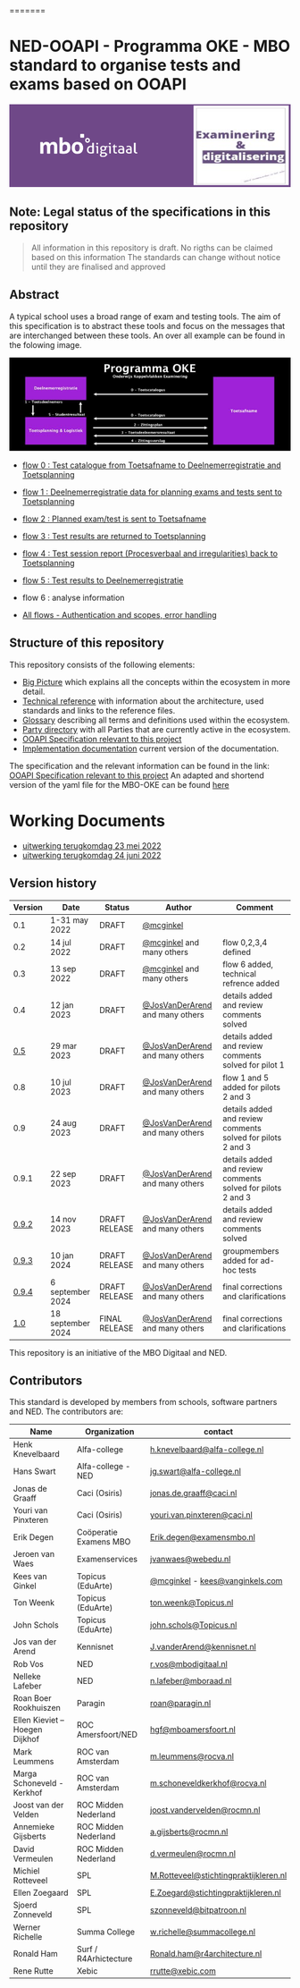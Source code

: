 =======
# NED-OOAPI - Programma OKE - MBO standard to organise tests and exams based on OOAPI
![](doc/diagrams/NED-logo.png)




## Note: Legal status of the specifications in this repository
 > All information in this repository is draft. No rigths can be claimed based on this information
 > The standards can change without notice until they are finalised and approved

## Abstract

A typical school uses a broad range of exam and testing tools. The aim of this specification is to abstract these tools and focus on the messages that are interchanged between these tools. An over all example can be found in the folowing image.

![Main](doc/diagrams/ProgrammaOKE.png)

- [flow 0 : Test catalogue from Toetsafname to Deelnemerregistratie and Toetsplanning](doc/flow0.md)
- [flow 1 : Deelnemerregistratie data for planning exams and tests sent to Toetsplanning](doc/flow1.md)
- [flow 2 : Planned exam/test is sent to Toetsafname](doc/flow2.md)
- [flow 3 : Test results are returned to Toetsplanning](doc/flow3.md)
- [flow 4 : Test session report (Procesverbaal and irregularities) back to Toetsplanning](doc/flow4.md)
- [flow 5 : Test results to Deelnemerregistratie](doc/flow5.md)
- flow 6 : analyse information

- [All flows - Authentication and scopes, error handling](doc/ErrorHandling.md)

## Structure of this repository

This repository consists of the following elements:
- [Big Picture](big-picture.md) which explains all the concepts within the ecosystem in more detail.
- [Technical reference](doc/technical-reference.md) with information about the architecture, used standards and links to the reference files.
- [Glossary](glossary.md) describing all terms and definitions used within the ecosystem.
- [Party directory](Party-Directory.md) with all Parties that are currently active in the ecosystem.
- [OOAPI Specification relevant to this project](specification/v5/docs.html)
- [Implementation documentation](doc/documents/MBO-toetsafname_specs_latest.pdf) current version of the documentation.

The specification and the relevant information can be found in the link: [OOAPI Specification relevant to this project](specification/v5/docs.html)
An adapted and shortend version of the yaml file for the MBO-OKE can be found [here](specification/ooapiv5_MBO.yaml)

# Working Documents
- [uitwerking terugkomdag 23 mei 2022](doc/documents/Examinering%20mbo%20-%20terugkomdag%2023mei%20-%20verwerkt.pdf)
- [uitwerking terugkomdag 24 juni 2022](doc/documents/Examinering%20mbo%20-%202e%20terugkomdag%2Baantekeningen.pptx)

## Version history

| Version | Date | Status | Author | Comment |
|---|---|---|---|---|
| 0.1 | 1-31 may 2022 | DRAFT | [@mcginkel](https://github.com/mcginkel) | |
| 0.2 | 14 jul 2022 | DRAFT | [@mcginkel](https://github.com/mcginkel) and many others | flow 0,2,3,4 defined |
| 0.3 | 13 sep 2022 | DRAFT | [@mcginkel](https://github.com/mcginkel) and many others | flow 6 added, technical refrence added |
| 0.4 | 12 jan 2023 | DRAFT | [@JosVanDerArend](https://github.com/JosVanderArend) and many others | details added and review comments solved |
| [0.5](https://github.com/NetwerkExamineringDigitalisering/NED-OOAPI/blob/v0.9.3/doc/documents/MBO-toetsafname%20specs%20v0.5%20-%2020230329%20met%20kleurmarkeringen.pdf) | 29 mar 2023 | DRAFT | [@JosVanDerArend](https://github.com/JosVanderArend) and many others | details added and review comments solved for pilot 1 |
| 0.8 | 10 jul 2023 | DRAFT | [@JosVanDerArend](https://github.com/JosVanderArend) and many others | flow 1 and 5 added for pilots 2 and 3 |
| 0.9 | 24 aug 2023 | DRAFT | [@JosVanDerArend](https://github.com/JosVanderArend) and many others | details added and review comments solved for pilots 2 and 3 |
| 0.9.1 | 22 sep 2023 | DRAFT | [@JosVanDerArend](https://github.com/JosVanderArend) and many others | details added and review comments solved for pilots 2 and 3 |
| [0.9.2](https://github.com/NetwerkExamineringDigitalisering/NED-OOAPI/blob/v0.9.3/doc/documents/MBO-toetsafname%20specs%20v0.9.2_20231114(reviewversie).pdf) | 14 nov 2023 | DRAFT RELEASE | [@JosVanDerArend](https://github.com/JosVanderArend) and many others | details added and review comments solved |
| [0.9.3](https://github.com/NetwerkExamineringDigitalisering/NED-OOAPI/blob/main/doc/documents/MBO-toetsafname%20specs%20v0.9.3_20240223(reviewversie).pdf) | 10 jan 2024 | DRAFT RELEASE | [@JosVanDerArend](https://github.com/JosVanderArend) and many others | groupmembers added for ad-hoc tests|
| [0.9.4](https://github.com/NetwerkExamineringDigitalisering/NED-OOAPI/blob/main/doc/documents/OKE%20MBO-toetsafname%20specs%20v0.9.4_20240906(reviewversie).pdf) | 6 september 2024 | DRAFT RELEASE | [@JosVanDerArend](https://github.com/JosVanderArend) and many others | final corrections and clarifications|
| [1.0](https://github.com/NetwerkExamineringDigitalisering/NED-OOAPI/blob/main/doc/documents/OKE%20MBO-toetsafname%20specs%20v1.0_20240918(definitief).pdf) | 18 september 2024 | FINAL RELEASE | [@JosVanDerArend](https://github.com/JosVanderArend) and many others | final corrections and clarifications|

This repository is an initiative of the MBO Digitaal and NED.

## Contributors

This standard is developed by members from schools, software partners and NED. The contributors are:

| Name | Organization | contact |
|---|---|---|
| Henk Knevelbaard |Alfa-college	|	h.knevelbaard@alfa-college.nl|
| Hans Swart | Alfa-college - NED |jg.swart@alfa-college.nl |
| Jonas de Graaff |Caci (Osiris)| jonas.de.graaff@caci.nl |
| Youri van Pinxteren| Caci (Osiris) |youri.van.pinxteren@caci.nl |
| Erik Degen | Coöperatie Examens MBO|Erik.degen@examensmbo.nl |
| Jeroen van Waes |Examenservices| jvanwaes@webedu.nl |
| Kees van Ginkel | Topicus (EduArte)  | [@mcginkel](https://github.com/mcginkel) -  kees@vanginkels.com |
| Ton Weenk| Topicus (EduArte)| ton.weenk@Topicus.nl|
| John Schols | Topicus (EduArte)|john.schols@Topicus.nl|
| Jos van der Arend | Kennisnet | J.vanderArend@kennisnet.nl |
| Rob Vos | NED | r.vos@mbodigitaal.nl |
| Nelleke Lafeber | NED | n.lafeber@mboraad.nl |
| Roan Boer Rookhuiszen |Paragin | roan@paragin.nl |
| Ellen Kieviet – Hoegen Dijkhof |ROC Amersfoort/NED|hgf@mboamersfoort.nl|
| Mark Leummens |ROC van Amsterdam | m.leummens@rocva.nl|	
| Marga Schoneveld - Kerkhof	|ROC van Amsterdam |m.schoneveldkerkhof@rocva.nl|
| Joost van der Velden|ROC Midden Nederland|joost.vandervelden@rocmn.nl|
| Annemieke Gijsberts|ROC Midden Nederland|a.gijsberts@rocmn.nl|
| David Vermeulen|ROC Midden Nederland|d.vermeulen@rocmn.nl|
| Michiel Rotteveel | SPL |M.Rotteveel@stichtingpraktijkleren.nl|
| Ellen Zoegaard | SPL |E.Zoegard@stichtingpraktijkleren.nl|
| Sjoerd Zonneveld | SPL |szonneveld@bitpatroon.nl|	
| Werner Richelle|Summa College|w.richelle@summacollege.nl|
| Ronald Ham | Surf	/ R4Arhictecture|	Ronald.ham@r4architecture.nl |
| Rene Rutte | Xebic | rrutte@xebic.com |
